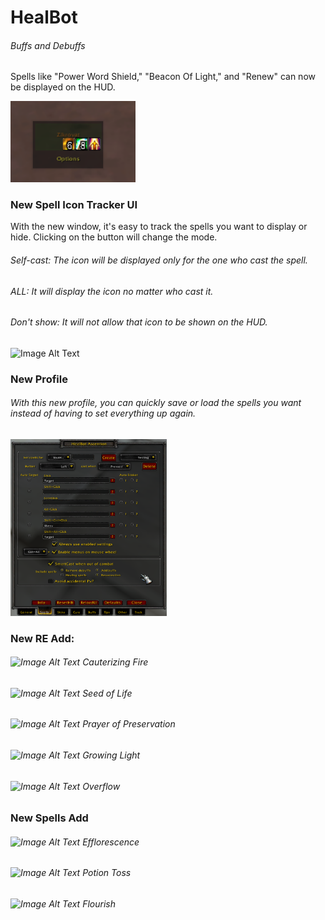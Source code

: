 # HealBot

###### Buffs and Debuffs
Spells like "Power Word Shield," "Beacon Of Light," and "Renew" can now be displayed on the HUD.

<img src="https://github.com/Rukstone/Healbot_Updateds/blob/Rukstone/Features_Updates/Images/Example_Spells_Displayed_on_HUD.png?raw=true" alt="Image Alt Text" style="width: 200px;">

### New Spell Icon Tracker UI
With the new window, it's easy to track the spells you want to display or hide. Clicking on the button will change the mode.
###### Self-cast: The icon will be displayed only for the one who cast the spell.
###### ALL: It will display the icon no matter who cast it.
###### Don't show: It will not allow that icon to be shown on the HUD.

<img src="https://github.com/Rukstone/Healbot_Updateds/blob/Rukstone/Features_Updates/Images/New_HealBotTab_SpellTracker?raw=true" alt="Image Alt Text" style="width: 250px;">


### New Profile
###### With this new profile, you can quickly save or load the spells you want instead of having to set everything up again.

<img src="https://github.com/Rukstone/Healbot_Updateds/blob/Rukstone/Features_Updates/Images/Spell_Combo_Set_Profile.png?raw=true" alt="Image Alt Text" style="width: 250px;">


### New RE Add:
 ###### <img src="https://db.ascension.gg/static/images/wow/icons/large/spell_fire_flamebolt.jpg" alt="Image Alt Text" style="width: 25px;"> Cauterizing Fire
 ###### <img src="https://db.ascension.gg/static/images/wow/icons/large/spell_nature_regeneration_02.jpg" alt="Image Alt Text" style="width: 25px;"> Seed of Life
 ###### <img src="https://db.ascension.gg/static/images/wow/icons/large/ability_priest_spiritoftheredeemer.jpg" alt="Image Alt Text" style="width: 25px;"> Prayer of Preservation
 ###### <img src="https://db.ascension.gg/static/images/wow/icons/large/ability_paladin_lightoftheprotector.jpg" alt="Image Alt Text" style="width: 25px;"> Growing Light
 ###### <img src="https://db.ascension.gg/static/images/wow/icons/large/ability_mount_pandarenkitemount_green.jpg" alt="Image Alt Text" style="width: 25px;"> Overflow
### New Spells Add
 ###### <img src="https://db.ascension.gg/static/images/wow/icons/large/inv_misc_herb_talandrasrose.jpg" alt="Image Alt Text" style="width: 25px;"> Efflorescence
 ###### <img src="https://db.ascension.gg/static/images/wow/icons/large/ability_monk_drunkenhaze.jpg" alt="Image Alt Text" style="width: 25px;"> Potion Toss
 ###### <img src="https://db.ascension.gg/static/images/wow/icons/large/spell_druid_wildburst.jpg" alt="Image Alt Text" style="width: 25px;"> Flourish

 


